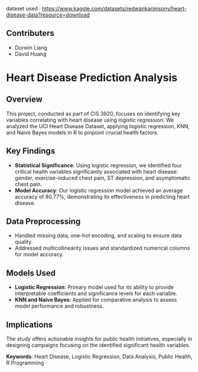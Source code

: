 dataset used : https://www.kaggle.com/datasets/redwankarimsony/heart-disease-data?resource=download

## Contributers
- Dorwin Liang
- David Huang

# Heart Disease Prediction Analysis

## Overview
This project, conducted as part of CIS 3920, focuses on identifying key variables correlating with heart disease using logistic regression. We analyzed the UCI Heart Disease Dataset, applying logistic regression, KNN, and Naive Bayes models in R to pinpoint crucial health factors. 

## Key Findings
- **Statistical Significance**: Using logistic regression, we identified four critical health variables significantly associated with heart disease: gender, exercise-induced chest pain, ST depression, and asymptomatic chest pain.
- **Model Accuracy**: Our logistic regression model achieved an average accuracy of 80.77%, demonstrating its effectiveness in predicting heart disease.

## Data Preprocessing
- Handled missing data, one-hot encoding, and scaling to ensure data quality.
- Addressed multicollinearity issues and standardized numerical columns for model accuracy.

## Models Used
- **Logistic Regression**: Primary model used for its ability to provide interpretable coefficients and significance levels for each variable.
- **KNN and Naive Bayes**: Applied for comparative analysis to assess model performance and robustness.

## Implications
The study offers actionable insights for public health initiatives, especially in designing campaigns focusing on the identified significant health variables.


**Keywords**: Heart Disease, Logistic Regression, Data Analysis, Public Health, R Programming
